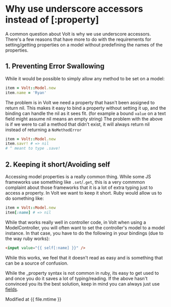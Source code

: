 # Why use underscore accessors instead of [:property]

A common question about Volt is why we use underscore accessors.  There's a few reasons that have more to do with the requirements for setting/getting properties on a model without predefining the names of the properties.

## 1. Preventing Error Swallowing

While it would be possible to simply allow any method to be set on a model:

```ruby
item = Volt::Model.new
item.name = 'Ryan'
```

The problem is in Volt we need a property that hasn't been assigned to return nil.  This makes it easy to bind a property without setting it up, and the binding can handle the nil as it sees fit.  (for example a bound ```value``` on a text field might assume nil means an empty string)  The problem with the above is if we were to call a method that didn't exist, it will always return nil instead of returning a ```NoMethodError```

```ruby
item = Volt::Model.new
item.savr! # => nil
# ^ meant to type .save!
```

## 2. Keeping it short/Avoiding self

Accessing model properties is a really common thing.  While some JS frameworks use something like ```.set```/```.get```, this is a very commmon complaint about those frameworks that it is a lot of extra typing just to access a property.  In Volt we want to keep it short.  Ruby would allow us to do something like:

```ruby
item = Volt::Model.new
item[:name] # => nil
```

While that works really well in controller code, in Volt when using a ModelController, you will often want to set the controller's model to a model instance.  In that case, you have to do the following in your bindings (due to the way ruby works):

```html
<input value="{{ self[:name] }}" />
```

While this works, we feel that it doesn't read as easy and is something that can be a source of confusion.

While the _property syntax is not common in ruby, its easy to get used to and once you do it saves a lot of typing/reading.  If the above hasn't convinced you its the best solution, keep in mind you can always just use [fields](/docs/models.md).

Modified at {{ file.mtime }}
